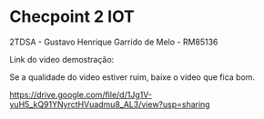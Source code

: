 # Checpoint 2 IOT
2TDSA - Gustavo Henrique Garrido de Melo - RM85136

Link do video demostração:

Se a qualidade do video estiver ruim, baixe o video que fica bom.

https://drive.google.com/file/d/1Jg1V-yuH5_kQ91YNyrctHVuadmu8_AL3/view?usp=sharing
